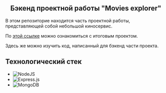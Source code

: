 <h2 align="center">Бэкенд проектной работы "Movies explorer"</h2>

В этом репозиторие находится часть проектной работы, представляющей собой небольшой киносервис.  

По [этой ссылке](https://my-movies.nomoredomains.work/) можно ознакомиться с итоговым проектом.  

Здесь же можно изучить код, написанный для бэкенд части проекта.  

<h2>Технологический стек</h2>

- ![NodeJS](https://img.shields.io/badge/node.js-6DA55F?style=for-the-badge&logo=node.js&logoColor=white)  
- ![Express.js](https://img.shields.io/badge/express.js-%23404d59.svg?style=for-the-badge&logo=express&logoColor=%2361DAFB)  
- ![MongoDB](https://img.shields.io/badge/MongoDB-%234ea94b.svg?style=for-the-badge&logo=mongodb&logoColor=white)  
